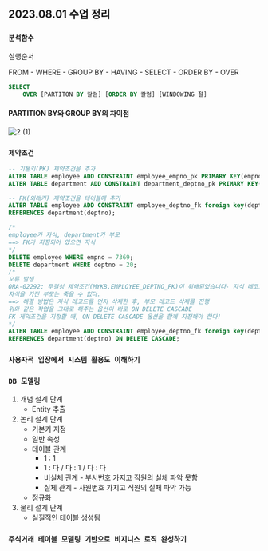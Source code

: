 ## 2023.08.01 수업 정리

### `분석함수`

실행순서

FROM - WHERE - GROUP BY - HAVING - SELECT - ORDER BY - OVER

```sql
SELECT
    OVER [PARTITON BY 칼럼] [ORDER BY 칼럼] [WINDOWING 절]
```

#### PARTITION BY와 GROUP BY의 차이점

![2 (1)](https://github.com/2oo1s/TIL/assets/90839206/fe14c50f-927f-4e17-acb1-e69cf2392a54)

### `제약조건`

```sql
-- 기본키(PK) 제약조건을 추가
ALTER TABLE employee ADD CONSTRAINT employee_empno_pk PRIMARY KEY(empno);
ALTER TABLE department ADD CONSTRAINT department_deptno_pk PRIMARY KEY(deptno);

-- FK(외래키) 제약조건을 테이블에 추가
ALTER TABLE employee ADD CONSTRAINT employee_deptno_fk foreign key(deptno)
REFERENCES department(deptno);

/*
employee가 자식, department가 부모
==> FK가 지정되어 있으면 자식
*/
DELETE employee WHERE empno = 7369;
DELETE department WHERE deptno = 20;
/*
오류 발생
ORA-02292: 무결성 제약조건(MYKB.EMPLOYEE_DEPTNO_FK)이 위배되었습니다- 자식 레코드가 발견되었습니다.
자식을 가진 부모는 죽을 수 없다.
==> 해결 방법은 자식 레코드를 먼저 삭제한 후, 부모 레코드 삭제를 진행
위와 같은 작업을 그대로 해주는 옵션이 바로 ON DELETE CASCADE
FK 제약조건을 지정할 때, ON DELETE CASCADE 옵션울 함께 지정해야 한다!
*/
ALTER TABLE employee ADD CONSTRAINT employee_deptno_fk foreign key(deptno)
REFERENCES department(deptno) ON DELETE CASCADE;
```

### `사용자적 입장에서 시스템 활용도 이해하기`

### `DB 모델링`

1. 개념 설계 단계
   - Entity 추출
2. 논리 설계 단계
   - 기본키 지정
   - 일반 속성
   - 테이블 관계
     - 1 : 1
     - 1 : 다 / 다 : 1 / 다 : 다
     - 비실체 관계 - 부서번호 가지고 직원의 실체 파악 못함
     - 실체 관계 - 사원번호 가지고 직원의 실체 파악 가능
   - 정규화
3. 물리 설계 단계
   - 실질적인 테이블 생성됨

### `주식거래 테이블 모델링 기반으로 비지니스 로직 완성하기`
